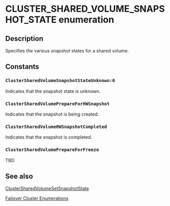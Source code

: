 # CLUSTER_SHARED_VOLUME_SNAPSHOT_STATE enumeration

## Description

Specifies the various snapshot states for a shared volume.

## Constants

### `ClusterSharedVolumeSnapshotStateUnknown:0`

Indicates that the snapshot state is unknown.

### `ClusterSharedVolumePrepareForHWSnapshot`

Indicates that the snapshot is being created.

### `ClusterSharedVolumeHWSnapshotCompleted`

Indicates that the snapshot is completed.

### `ClusterSharedVolumePrepareForFreeze`

TBD

## See also

[ClusterSharedVolumeSetSnapshotState](https://learn.microsoft.com/windows/desktop/api/clusapi/nf-clusapi-clustersharedvolumesetsnapshotstate)

[Failover Cluster Enumerations](https://learn.microsoft.com/previous-versions/windows/desktop/mscs/cluster-enumerations)